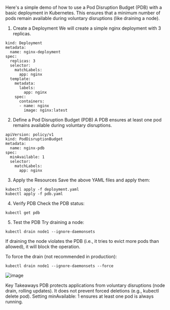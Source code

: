Here's a simple demo of how to use a Pod Disruption Budget (PDB) with a basic deployment in Kubernetes. This ensures that a minimum number of pods remain available during voluntary disruptions (like draining a node).

1. Create a Deployment
We will create a simple nginx deployment with 3 replicas.

```apiVersion: apps/v1
kind: Deployment
metadata:
  name: nginx-deployment
spec:
  replicas: 3
  selector:
    matchLabels:
      app: nginx
  template:
    metadata:
      labels:
        app: nginx
    spec:
      containers:
      - name: nginx
        image: nginx:latest
```

2. Define a Pod Disruption Budget (PDB)
A PDB ensures at least one pod remains available during voluntary disruptions.
```
apiVersion: policy/v1
kind: PodDisruptionBudget
metadata:
  name: nginx-pdb
spec:
  minAvailable: 1
  selector:
    matchLabels:
      app: nginx
```
3. Apply the Resources
Save the above YAML files and apply them:
```
kubectl apply -f deployment.yaml
kubectl apply -f pdb.yaml
```
4. Verify PDB
Check the PDB status:

```
kubectl get pdb
```

5. Test the PDB
Try draining a node:
```
kubectl drain node1 --ignore-daemonsets
```
If draining the node violates the PDB (i.e., it tries to evict more pods than allowed), it will block the operation.

To force the drain (not recommended in production):

```
kubectl drain node1 --ignore-daemonsets --force
```

![image](https://github.com/user-attachments/assets/4054c9e4-b4cf-46c2-b995-f68256fbb951)


Key Takeaways
PDB protects applications from voluntary disruptions (node drain, rolling updates).
It does not prevent forced deletions (e.g., kubectl delete pod).
Setting minAvailable: 1 ensures at least one pod is always running.
